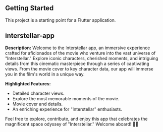 ## Getting Started

This project is a starting point for a Flutter application.

## interstellar-app

**Description:**
Welcome to the Interstellar app, an immersive experience crafted for aficionados of the movie who venture into the vast universe of "Interstellar." Explore iconic characters, cherished moments, and intriguing details from this cinematic masterpiece through a series of captivating views. From the movie cover to key character data, our app will immerse you in the film's world in a unique way.

**Highlighted Features:**
- Detailed character views.
- Explore the most memorable moments of the movie.
- Movie cover and details.
- An enriching experience for "Interstellar" enthusiasts.

Feel free to explore, contribute, and enjoy this app that celebrates the magnificent space odyssey of "Interstellar." Welcome aboard! 🚀🌌
